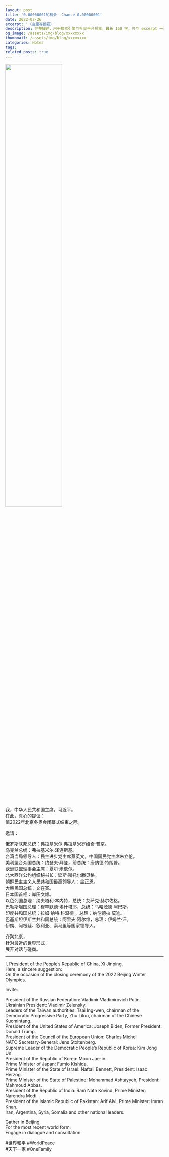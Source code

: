 ```yaml
---
layout: post
title: '0.00000001的机会——Chance 0.00000001'
date: 2022-02-26
excerpt: '（这里写摘要）'
description: 完整描述，用于搜索引擎与社交平台预览，最长 160 字，可与 excerpt 一致
og_image: /assets/img/blog/xxxxxxxx
thumbnail: /assets/img/blog/xxxxxxxx
categories: Notes
tags: 
related_posts: true
---
```


<img src="{{ '/assets/img/blog/xxxxxxxx' | relative_url }}" style="width:60%;">

我，中华人民共和国主席，习近平。  
在此，真心的提议：  
值2022年北京冬奥会闭幕式结束之际。

邀请：

俄罗斯联邦总统：弗拉基米尔·弗拉基米罗维奇·普京。  
乌克兰总统：弗拉基米尔·泽连斯基。  
台湾当局领导人：民主进步党主席蔡英文，中国国民党主席朱立伦。  
美利坚合众国总统：约瑟夫·拜登，前总统：唐纳德·特朗普。  
欧洲联盟理事会主席：夏尔·米歇尔。  
北大西洋公约组织秘书长：延斯·斯托尔滕贝格。  
朝鲜民主主义人民共和国最高领导人：金正恩。  
大韩民国总统：文在寅。  
日本国首相：岸田文雄。  
以色列国总理：纳夫塔利·本内特，总统：艾萨克·赫尔佐格。  
巴勒斯坦国总理：穆罕默德·埃什塔耶，总统：马哈茂德·阿巴斯。  
印度共和国总统：拉姆·纳特·科温德 ，总理：纳伦德拉·莫迪。  
巴基斯坦伊斯兰共和国总统：阿里夫·阿尔维，总理：伊姆兰·汗。  
伊朗、阿根廷、叙利亚、索马里等国家领导人。  
  
齐聚北京，  
针对最近的世界形式，  
展开对话与磋商。

---

I, President of the People’s Republic of China, Xi Jinping.  
Here, a sincere suggestion:  
On the occasion of the closing ceremony of the 2022 Beijing Winter Olympics.

Invite:

President of the Russian Federation: Vladimir Vladimirovich Putin.  
Ukrainian President: Vladimir Zelensky.  
Leaders of the Taiwan authorities: Tsai Ing-wen, chairman of the Democratic Progressive Party, Zhu Lilun, chairman of the Chinese Kuomintang.  
President of the United States of America: Joseph Biden, Former President: Donald Trump.  
President of the Council of the European Union: Charles Michel  
NATO Secretary-General: Jens Stoltenberg.  
Supreme Leader of the Democratic People’s Republic of Korea: Kim Jong Un.  
President of the Republic of Korea: Moon Jae-in.  
Prime Minister of Japan: Fumio Kishida.  
Prime Minister of the State of Israel: Naftali Bennett, President: Isaac Herzog.  
Prime Minister of the State of Palestine: Mohammad Ashtayyeh, President: Mahmoud Abbas.  
President of the Republic of India: Ram Nath Kovind, Prime Minister: Narendra Modi.  
President of the Islamic Republic of Pakistan: Arif Alvi, Prime Minister: Imran Khan.  
Iran, Argentina, Syria, Somalia and other national leaders.

Gather in Beijing,  
For the most recent world form,  
Engage in dialogue and consultation.

\#世界和平 #WorldPeace  
\#天下一家 #OneFamily